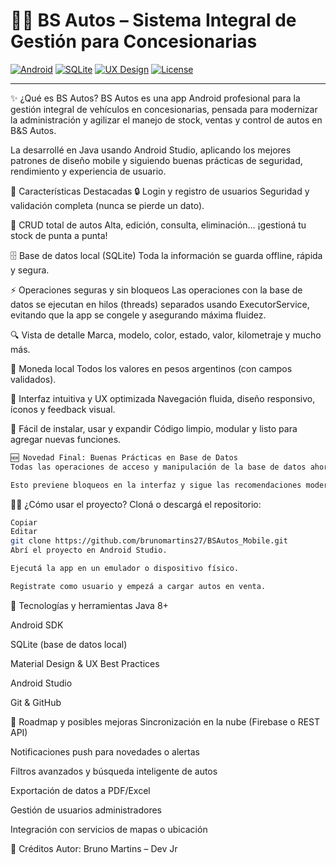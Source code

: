 # 🚗💨 BS Autos – Sistema Integral de Gestión para Concesionarias

[![Android](https://img.shields.io/badge/Android-Java-3ddc84?style=flat-square&logo=android&logoColor=white)](https://developer.android.com/)
[![SQLite](https://img.shields.io/badge/SQLite-3.0-blue?style=flat-square&logo=sqlite&logoColor=white)](https://www.sqlite.org/)
[![UX Design](https://img.shields.io/badge/UX%2FUI-Optimizado-blueviolet?style=flat-square)]()
[![License](https://img.shields.io/badge/license-MIT-green?style=flat-square)](LICENSE)

---

✨ ¿Qué es BS Autos?
BS Autos es una app Android profesional para la gestión integral de vehículos en concesionarias, pensada para modernizar la administración y agilizar el manejo de stock, ventas y control de autos en B&S Autos.

La desarrollé en Java usando Android Studio, aplicando los mejores patrones de diseño mobile y siguiendo buenas prácticas de seguridad, rendimiento y experiencia de usuario.

🚀 Características Destacadas
🔒 Login y registro de usuarios
Seguridad y validación completa (nunca se pierde un dato).

📝 CRUD total de autos
Alta, edición, consulta, eliminación… ¡gestioná tu stock de punta a punta!

🗄️ Base de datos local (SQLite)
Toda la información se guarda offline, rápida y segura.

⚡ Operaciones seguras y sin bloqueos
Las operaciones con la base de datos se ejecutan en hilos (threads) separados usando ExecutorService, evitando que la app se congele y asegurando máxima fluidez.

🔍 Vista de detalle
Marca, modelo, color, estado, valor, kilometraje y mucho más.

💸 Moneda local
Todos los valores en pesos argentinos (con campos validados).

🎨 Interfaz intuitiva y UX optimizada
Navegación fluida, diseño responsivo, íconos y feedback visual.

📲 Fácil de instalar, usar y expandir
Código limpio, modular y listo para agregar nuevas funciones.

```sh
🆕 Novedad Final: Buenas Prácticas en Base de Datos
Todas las operaciones de acceso y manipulación de la base de datos ahora se realizan en hilos (threads) independientes mediante el uso de ExecutorService.

Esto previene bloqueos en la interfaz y sigue las recomendaciones modernas de desarrollo Android.
```

🧑‍💻 ¿Cómo usar el proyecto?
Cloná o descargá el repositorio:

```sh
Copiar
Editar
git clone https://github.com/brunomartins27/BSAutos_Mobile.git
Abrí el proyecto en Android Studio.

Ejecutá la app en un emulador o dispositivo físico.

Registrate como usuario y empezá a cargar autos en venta.
```

🔨 Tecnologías y herramientas
Java 8+

Android SDK

SQLite (base de datos local)

Material Design & UX Best Practices

Android Studio

Git & GitHub

🏁 Roadmap y posibles mejoras
Sincronización en la nube (Firebase o REST API)

Notificaciones push para novedades o alertas

Filtros avanzados y búsqueda inteligente de autos

Exportación de datos a PDF/Excel

Gestión de usuarios administradores

Integración con servicios de mapas o ubicación

📝 Créditos
Autor: Bruno Martins – Dev Jr
